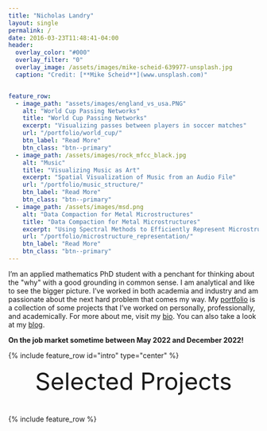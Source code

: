 ```yaml
---
title: "Nicholas Landry"
layout: single
permalink: /
date: 2016-03-23T11:48:41-04:00
header:
  overlay_color: "#000"
  overlay_filter: "0"
  overlay_image: /assets/images/mike-scheid-639977-unsplash.jpg
  caption: "Credit: [**Mike Scheid**](www.unsplash.com)"


feature_row:
  - image_path: "assets/images/england_vs_usa.PNG"
    alt: "World Cup Passing Networks"
    title: "World Cup Passing Networks"
    excerpt: "Visualizing passes between players in soccer matches"
    url: "/portfolio/world_cup/"
    btn_label: "Read More"
    btn_class: "btn--primary"
  - image_path: /assets/images/rock_mfcc_black.jpg
    alt: "Music"
    title: "Visualizing Music as Art"
    excerpt: "Spatial Visualization of Music from an Audio File"
    url: "/portfolio/music_structure/"
    btn_label: "Read More"
    btn_class: "btn--primary"
  - image_path: /assets/images/msd.png
    alt: "Data Compaction for Metal Microstructures"
    title: "Data Compaction for Metal Microstructures"
    excerpt: "Using Spectral Methods to Efficiently Represent Microstructure Data"
    url: "/portfolio/microstructure_representation/"
    btn_label: "Read More"
    btn_class: "btn--primary"
---
```


I’m an applied mathematics PhD student with a penchant for thinking about the "why" with a good grounding in common sense. I am analytical and like to see the bigger picture. I’ve worked in both academia and industry and am passionate about the next hard problem that comes my way. My [portfolio](/portfolio/) is a collection of some projects that I’ve worked on personally, professionally, and academically. For more about me, visit my [bio](/about/). You can also take a look at my [blog](/blog/).

<b>On the job market sometime between May 2022 and December 2022!</b>

{% include feature_row id="intro" type="center" %}

<div style="margin-bottom:1cm" align="center"><font size="55">Selected Projects</font></div>

{% include feature_row %}

